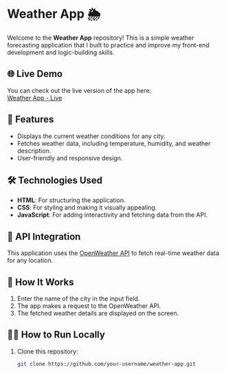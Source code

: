 # Weather App 🌦️  

Welcome to the **Weather App** repository! This is a simple weather forecasting application that I built to practice and improve my front-end development and logic-building skills.  

## 🌐 Live Demo  
You can check out the live version of the app here:  
[Weather App - Live](https://weatherapp-connect-abdullah.netlify.app/)  

## 📌 Features  
- Displays the current weather conditions for any city.  
- Fetches weather data, including temperature, humidity, and weather description.  
- User-friendly and responsive design.  

## 🛠️ Technologies Used  
- **HTML**: For structuring the application.  
- **CSS**: For styling and making it visually appealing.  
- **JavaScript**: For adding interactivity and fetching data from the API.  

## 🔗 API Integration  
This application uses the [OpenWeather API](https://openweathermap.org/api) to fetch real-time weather data for any location.  

## 🚀 How It Works  
1. Enter the name of the city in the input field.  
2. The app makes a request to the OpenWeather API.  
3. The fetched weather details are displayed on the screen.  

## 🧑‍💻 How to Run Locally  
1. Clone this repository:  
   ```bash  
   git clone https://github.com/your-username/weather-app.git  
